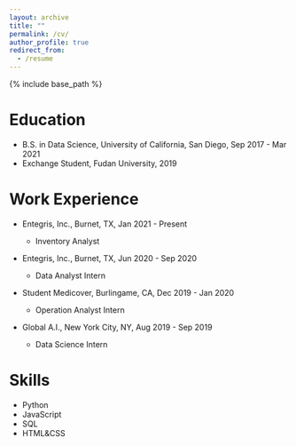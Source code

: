 ```yaml
---
layout: archive
title: ""
permalink: /cv/
author_profile: true
redirect_from:
  - /resume
---
```


{% include base_path %}

Education
======
* B.S. in Data Science, University of California, San Diego, Sep 2017 - Mar 2021
* Exchange Student, Fudan University, 2019


Work Experience
======
* Entegris, Inc., Burnet, TX, Jan 2021 - Present
  * Inventory Analyst

* Entegris, Inc., Burnet, TX, Jun 2020 - Sep 2020
  * Data Analyst Intern

* Student Medicover, Burlingame, CA, Dec 2019 - Jan 2020
  * Operation Analyst Intern
  
* Global A.I., New York City, NY, Aug 2019 - Sep 2019
  * Data Science Intern
  
  
Skills
======
* Python
* JavaScript
* SQL
* HTML&CSS
